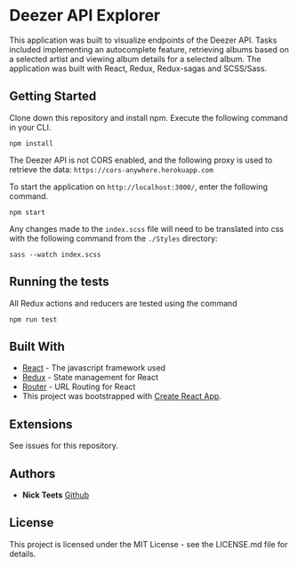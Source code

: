 # Deezer API Explorer
This application was built to visualize endpoints of the Deezer API. Tasks included implementing an autocomplete feature, retrieving albums based on a selected artist and viewing album details for a selected album. The application was built with React, Redux, Redux-sagas and SCSS/Sass.

## Getting Started
Clone down this repository and install npm. Execute the following command in your CLI.

```
npm install
```
The Deezer API is not CORS enabled, and the following proxy is used to retrieve the data: `https://cors-anywhere.herokuapp.com`

To start the application on `http://localhost:3000/`, enter the following command.

```
npm start
```
Any changes made to the `index.scss` file will need to be translated into css with the following command from the `./Styles` directory:

```
sass --watch index.scss
```
## Running the tests
All Redux actions and reducers are tested using the command

```
npm run test
```
## Built With

* [React](https://reactjs.org/) - The javascript framework used
* [Redux](https://redux.js.org/) - State management for React
* [Router](https://github.com/reactjs/react-router-redux) - URL Routing for React
* This project was bootstrapped with [Create React App](https://github.com/facebookincubator/create-react-app).

## Extensions
See issues for this repository.

## Authors
* **Nick Teets** [Github](https://github.com/nicktu12)

## License
This project is licensed under the MIT License - see the LICENSE.md file for details.

